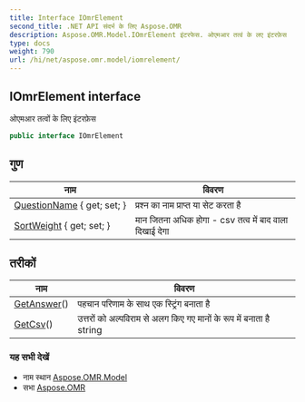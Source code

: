 ```yaml
---
title: Interface IOmrElement
second_title: .NET API संदर्भ के लिए Aspose.OMR
description: Aspose.OMR.Model.IOmrElement इंटरफेस. ओएमआर तत्वं के लए इंटरफ़ेस
type: docs
weight: 790
url: /hi/net/aspose.omr.model/iomrelement/
---
```

## IOmrElement interface

ओएमआर तत्वों के लिए इंटरफ़ेस

```csharp
public interface IOmrElement
```

## गुण

| नाम | विवरण |
| --- | --- |
| [QuestionName](../../aspose.omr.model/iomrelement/questionname/) { get; set; } | प्रश्न का नाम प्राप्त या सेट करता है |
| [SortWeight](../../aspose.omr.model/iomrelement/sortweight/) { get; set; } | मान जितना अधिक होगा - csv तत्व में बाद वाला दिखाई देगा |

## तरीकों

| नाम | विवरण |
| --- | --- |
| [GetAnswer](../../aspose.omr.model/iomrelement/getanswer/)() | पहचान परिणाम के साथ एक स्ट्रिंग बनाता है |
| [GetCsv](../../aspose.omr.model/iomrelement/getcsv/)() | उत्तरों को अल्पविराम से अलग किए गए मानों के रूप में बनाता है string |

### यह सभी देखें

* नाम स्थान [Aspose.OMR.Model](../../aspose.omr.model/)
* सभा [Aspose.OMR](../../)


